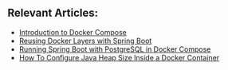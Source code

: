 ## Relevant Articles:

- [Introduction to Docker Compose](https://www.baeldung.com/ops/docker-compose)
- [Reusing Docker Layers with Spring Boot](https://www.baeldung.com/docker-layers-spring-boot)
- [Running Spring Boot with PostgreSQL in Docker Compose](https://www.baeldung.com/spring-boot-postgresql-docker)
- [How To Configure Java Heap Size Inside a Docker Container](https://www.baeldung.com/ops/docker-jvm-heap-size)

